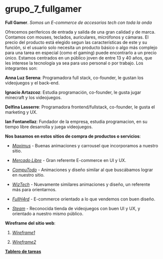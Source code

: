 # grupo_7_fullgamer
**Full Gamer**.
*Somos un E-commerce de accesorios tech con toda la onda* 

Ofrecemos perifericos de entrada y salida de una gran calidad y de marca. Contamos con mouses, teclados, auriculares, micrófonos y cámaras. El precio del producto está elegido segun las características de este y su función, si el usuario solo necesita un producto básico o algo más complejo para una tarea en especial (como el gaming) puede encontrarlo a un precio único.
Estamos centrados en un público joven de entre 13 y 40 años, que les interese la tecnología ya sea para uso personal o por trabajo.
Los integrantes son:

**Anna Luz Serena**: Programadora full stack, co-founder, le gustan los videojuegos y el back-end.

**Ignacio Artazcoz**: Estudia programación, co-founder, le gusta jugar minecraft y los videojuegos.

**Delfina Lasserre**: Programadora frontend/fullstack, co-founder, le gusta el marketing y UX.

**Ian Fontanellaz**: Fundador de la empresa, estudia programacion, en su tiempo libre desarrolla y juega videojuegos.

**Nos basamos en estos sitios de compra de productos o servicios**:

- [*Maximus*](https://www.maximus.com.ar/) - Buenas animaciones y carrousel que incorporamos a nuestro sitio.

- [*Mercado Libre*](https://www.mercadolibre.com.ar/) - Gran referente E-commerce en UI y UX.

- [*CompuTodo*](https://www.computodo.com.ar/) - Animaciones y diseño similar al que buscábamos lograr en nuestro sitio.

- [*WizTech*](https://wiztech.com.ar/) - Nuevamente similares animaciones y diseño, un referente más para orientarnos.

- [*FullH4rd*](https://www.fullh4rd.com.ar/) - E-commerce orientado a lo que vendemos con buen diseño.

- [*Steam*](https://store.steampowered.com/) - Reconocida tienda de videojuegos con buen UI y UX, y orientado a nuestro mismo público.

**Wireframe del sitio web**:

1. [*Wireframe1*](https://shortest.link/u6p)

2. [*Wireframe2*](https://shortest.link/u6r)


[**Tablero de tareas**](https://trello.com/b/9wRp600Y/kanban-grupo-7)
